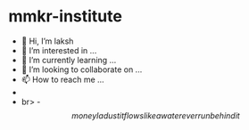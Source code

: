 # mmkr-institute
- 👋 Hi, I’m laksh
- 👀 I’m interested in ...
- 🌱 I’m currently learning ...
- 💞️ I’m looking to collaborate on ...
- 📫 How to reach me ...
- <br>
- br>
-$$ money I a dust it flows like a water ever run behind it $$
<!---
killerboy9090/killerboy9090 is a ✨ special ✨ repository because its `README.md` (this file) appears on your GitHub profile.
You can click the Preview link to take a look at your changes.
--->
